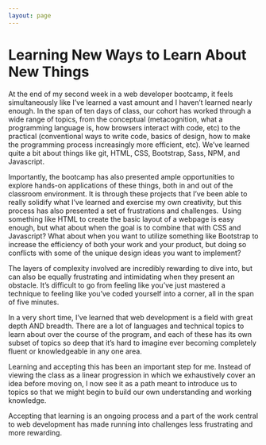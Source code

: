 ```yaml
---
layout: page
---
```


# Learning New Ways to Learn About New Things

At the end of my second week in a web developer bootcamp, it feels simultaneously like I’ve learned a vast amount and I haven’t learned nearly enough. In the span of ten days of class, our cohort has worked through a wide range of topics, from the conceptual (metacognition, what a programming language is, how browsers interact with code, etc) to the practical (conventional ways to write code, basics of design, how to make the programming process increasingly more efficient, etc). We’ve learned quite a bit about things like git, HTML, CSS, Bootstrap, Sass, NPM, and Javascript.

Importantly, the bootcamp has also presented ample opportunities to explore hands-on applications of these things, both in and out of the classroom environment. It is through these projects that I’ve been able to really solidify what I’ve learned and exercise my own creativity, but this process has also presented a set of frustrations and challenges. 
Using something like HTML to create the basic layout of a webpage is easy enough, but what about when the goal is to combine that with CSS and Javascript? What about when you want to utilize something like Bootstrap to increase the efficiency of both your work and your product, but doing so conflicts with some of the unique design ideas you want to implement?

The layers of complexity involved are incredibly rewarding to dive into, but can also be equally frustrating and intimidating when they present an obstacle. It’s difficult to go from feeling like you’ve just mastered a technique to feeling like you’ve coded yourself into a corner, all in the span of five minutes.

In a very short time, I’ve learned that web development is a field with great depth AND breadth. There are a lot of languages and technical topics to learn about over the course of the program, and each of these has its own subset of topics so deep that it’s hard to imagine ever becoming completely fluent or knowledgeable in any one area.

Learning and accepting this has been an important step for me. Instead of viewing the class as a linear progression in which we exhaustively cover an idea before moving on, I now see it as a path meant to introduce us to topics so that we might begin to build our own understanding and working knowledge.

Accepting that learning is an ongoing process and a part of the work central to web development has made running into challenges less frustrating and more rewarding.
